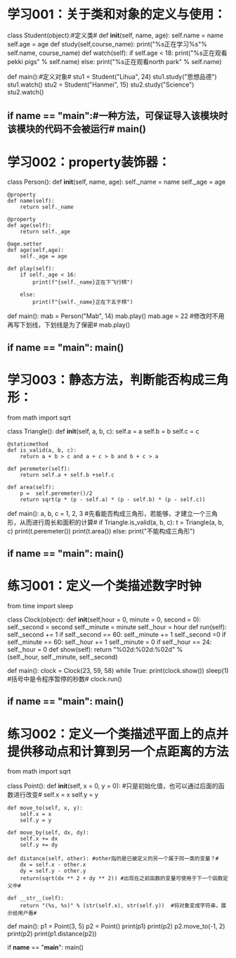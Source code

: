 # 学习001：关于类和对象的定义与使用：
class Student(object):#定义类#
    def __init__(self, name, age):
        self.name = name
        self.age = age
    def study(self,course_name):
        print("%s正在学习%s"% self.name, course_name)
    def watch(self):
        if self.age < 18:
            print("%s正在观看pekki pigs" % self.name)
        else:
            print("%s正在观看north park" % self.name)



def main():#定义对象#
    stu1 = Student("Lihua", 24)
    stu1.study("思想品德")
    stu1.watch()
    stu2 = Student("Hanmei", 15)
    stu2.study("Science")
    stu2.watch()

if __name__ == "__main__":#一种方法，可保证导入该模块时该模块的代码不会被运行#
    main()
----------------------------------------------------
# 学习002：property装饰器：
class Person():
    def __init__(self, name, age):
        self._name = name
        self._age = age

    @property
    def name(self):
        return self._name

    @property
    def age(self):
        return self._age

    @age.setter
    def age(self,age):
        self._age = age

    def play(self):
        if self._age < 16:
            print(f"{self._name}正在下飞行棋")

        else:
            print(f"{self._name}正在下五子棋")


def main():
    mab = Person("Mab", 14)
    mab.play()
    mab.age = 22 #修改时不用再写下划线，下划线是为了保密#
    mab.play()

if __name__ == "__main__":
    main()
-------------------------------------------------------------
# 学习003：静态方法，判断能否构成三角形：
from math import sqrt


class Triangle():
    def __init__(self, a, b, c):
        self.a = a
        self.b = b
        self.c = c

    @staticmethod
    def is_valid(a, b, c):
        return a + b > c and a + c > b and b + c > a

    def peremeter(self):
        return self.a + self.b +self.c

    def area(self):
        p =  self.peremeter()/2
        return sqrt(p * (p - self.a) * (p - self.b) * (p - self.c))



def main():
    a, b, c = 1, 2, 3 #先看能否构成三角形，若能够，才建立一个三角形，从而进行周长和面积的计算#
    if Triangle.is_valid(a, b, c):
        t = Triangle(a, b, c)
        print(t.peremeter())
        print(t.area())
    else:
        print("不能构成三角形")


if __name__ == "__main__":
    main()
 ------------------------------------------------------------------
# 练习001：定义一个类描述数字时钟
from time import sleep


class Clock(object):
    def __init__(self,hour = 0, minute = 0, second = 0):
        self._second = second
        self._minute = minute
        self._hour = hour
    def run(self):
        self._second += 1
        if self._second == 60:
            self._minute += 1
            self._second =0
            if self._minute == 60:
                self._hour += 1
                self._minute = 0
                if self._hour == 24:
                    self._hour = 0
    def show(self):
        return "%02d:%02d:%02d" % \
               (self._hour, self._minute, self._second)

def main():
    clock = Clock(23, 59, 58)
    while True:
        print(clock.show())
        sleep(1) #括号中是令程序暂停的秒数#
        clock.run()


if __name__ == "__main__":
    main()
 -------------------------------------------------------------------
 # 练习002：定义一个类描述平面上的点并提供移动点和计算到另一个点距离的方法
 from math import sqrt


class Point():
    def __init__(self, x = 0, y = 0): #只是初始化值，也可以通过后面的函数进行改变#
        self.x = x
        self.y = y

    def move_to(self, x, y):
        self.x = x
        self.y = y

    def move_by(self, dx, dy):
        self.x += dx
        self.y += dy

    def distance(self, other): #other指的是已被定义的另一个属于同一类的变量？#
        dx = self.x - other.x
        dy = self.y - other.y
        return(sqrt(dx ** 2 + dy ** 2)) #出现在之前函数的变量可使用于下一个函数定义中#

    def __str__(self):
        return "(%s, %s)" % (str(self.x), str(self.y))  #将对象变成字符串，展示给用户看#

def main():
    p1 = Point(3, 5)
    p2 = Point()
    print(p1)
    print(p2)
    p2.move_to(-1, 2)
    print(p2)
    print(p1.distance(p2))

if __name__ == "__main__":
    main()
